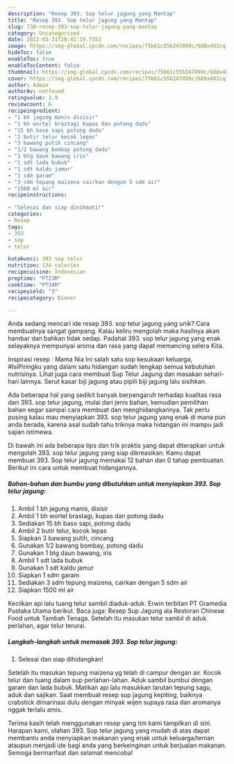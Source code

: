 ```yaml
---
description: "Resep 393. Sop telur jagung yang Mantap"
title: "Resep 393. Sop telur jagung yang Mantap"
slug: 730-resep-393-sop-telur-jagung-yang-mantap
category: Uncategorized
date: 2022-03-31T20:41:19.735Z
image: https://img-global.cpcdn.com/recipes/75b61c55b247899c/680x482cq70/393-sop-telur-jagung-foto-resep-utama.jpg
hideToc: false
enableToc: true
enableTocContent: false
thumbnail: https://img-global.cpcdn.com/recipes/75b61c55b247899c/680x482cq70/393-sop-telur-jagung-foto-resep-utama.jpg
cover: https://img-global.cpcdn.com/recipes/75b61c55b247899c/680x482cq70/393-sop-telur-jagung-foto-resep-utama.jpg
author: Admin
authorAv: notfound
ratingvalue: 3.9
reviewcount: 6
recipeingredient:
- "1 bh jagung manis disisir"
- "1 bh wortel brastagi kupas dan potong dadu"
- "15 bh baso sapi potong dadu"
- "2 butir telur kocok lepas"
- "3 bawang putih cincang"
- "1/2 bawang bombay potong dadu"
- "1 btg daun bawang iris"
- "1 sdt lada bubuk"
- "1 sdt kaldu jamur"
- "1 sdm garam"
- "3 sdm tepung maizena cairkan dengan 5 sdm air"
- "1500 ml air"
recipeinstructions:

- "Selesai dan siap dinikmati!"
categories:
- Resep
tags:
- 393
- sop
- telur

katakunci: 393 sop telur 
nutrition: 134 calories
recipecuisine: Indonesian
preptime: "PT23M"
cooktime: "PT34M"
recipeyield: "3"
recipecategory: Dinner

---
```





Anda sedang mencari ide resep 393. sop telur jagung yang unik? Cara membuatnya sangat gampang. Kalau keliru mengolah maka hasilnya akan hambar dan bahkan tidak sedap. Padahal 393. sop telur jagung yang enak selayaknya mempunyai aroma dan rasa yang dapat memancing selera Kita.





Inspirasi resep : Mama Nia Ini salah satu sop kesukaan keluarga, #IsiPiringku yang dalam satu hidangan sudah lengkap semua kebutuhan nutrisinya. Lihat juga cara membuat Sup Telur Jagung dan masakan sehari-hari lainnya. Serut kasar biji jagung atau pipili biji jagung lalu sisihkan.

Ada beberapa hal yang sedikit banyak berpengaruh terhadap kualitas rasa dari 393. sop telur jagung, mulai dari jenis bahan, kemudian pemilihan bahan segar sampai cara membuat dan menghidangkannya. Tak perlu pusing kalau mau menyiapkan 393. sop telur jagung yang enak di mana pun anda berada, karena asal sudah tahu triknya maka hidangan ini mampu jadi sajian istimewa.






Di bawah ini ada beberapa tips dan trik praktis yang dapat diterapkan untuk mengolah 393. sop telur jagung yang siap dikreasikan. Kamu dapat membuat 393. Sop telur jagung memakai 12 bahan dan 0 tahap pembuatan. Berikut ini cara untuk membuat hidangannya.

<!--inarticleads1-->

##### Bahan-bahan dan bumbu yang dibutuhkan untuk menyiapkan 393. Sop telur jagung:

1. Ambil 1 bh jagung manis, disisir
1. Ambil 1 bh wortel brastagi, kupas dan potong dadu
1. Sediakan 15 bh baso sapi, potong dadu
1. Ambil 2 butir telur, kocok lepas
1. Siapkan 3 bawang putih, cincang
1. Gunakan 1/2 bawang bombay, potong dadu
1. Gunakan 1 btg daun bawang, iris
1. Ambil 1 sdt lada bubuk
1. Gunakan 1 sdt kaldu jamur
1. Siapkan 1 sdm garam
1. Sediakan 3 sdm tepung maizena, cairkan dengan 5 sdm air
1. Siapkan 1500 ml air


Kecilkan api lalu tuang telur sambil diaduk-aduk. Erwin terbitan PT Gramedia Pustaka Utama berikut. Baca juga: Resep Sup Jagung ala Restoran Chinese Food untuk Tambah Tenaga. Setelah itu masukan telur sambil di aduk perlahan, agar telur terurai. 

<!--inarticleads2-->

##### Langkah-langkah untuk memasak 393. Sop telur jagung:


1. Selesai dan siap dihidangkan!

Setelah itu masukan tepung maizena yg telah di campur dengan air. Kocok telur dan tuang dalam sup perlahan-lahan. Aduk sambil bumbui dengan garam dan lada bubuk. Matikan api lalu masukkan larutan tepung sagu, aduk dan sajikan. Saat membuat resep sup jagung kepiting, baiknya crabstick dimarinasi dulu dengan minyak wijen supaya rasa dan aromanya nggak terlalu amis. 

Terima kasih telah menggunakan resep yang tim kami tampilkan di sini. Harapan kami, olahan 393. Sop telur jagung yang mudah di atas dapat membantu anda menyiapkan makanan yang enak untuk keluarga/teman ataupun menjadi ide bagi anda yang berkeinginan untuk berjualan makanan. Semoga bermanfaat dan selamat mencoba!
